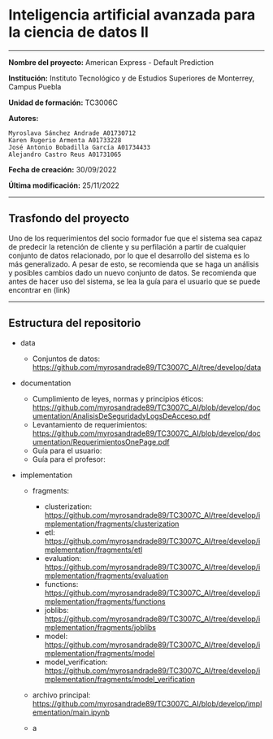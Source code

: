 # **Inteligencia artificial avanzada para la ciencia de datos II**

---

**Nombre del proyecto:** American Express - Default Prediction

**Institución:** Instituto Tecnológico y de Estudios Superiores de Monterrey, Campus Puebla

**Unidad de formación:** TC3006C

**Autores:**

    Myroslava Sánchez Andrade A01730712
    Karen Rugerio Armenta A01733228
    José Antonio Bobadilla García A01734433
    Alejandro Castro Reus A01731065

**Fecha de creación:** 30/09/2022

**Última modificación:** 25/11/2022

---

## **Trasfondo del proyecto**

Uno de los requerimientos del socio formador fue que el sistema sea capaz de predecir la retención de cliente y su perfilación a partir de cualquier conjunto de datos relacionado, por lo que el desarrollo del sistema es lo más generalizado. A pesar de esto, se recomienda que se haga un análisis y posibles cambios dado un nuevo conjunto de datos.
Se recomienda que antes de hacer uso del sistema, se lea la guía para el usuario que se puede encontrar en (link)

---

## **Estructura del repositorio**

- data

  - Conjuntos de datos: https://github.com/myrosandrade89/TC3007C_AI/tree/develop/data

- documentation

  - Cumplimiento de leyes, normas y principios éticos: https://github.com/myrosandrade89/TC3007C_AI/blob/develop/documentation/AnalisisDeSeguridadyLogsDeAcceso.pdf
  - Levantamiento de requerimientos: https://github.com/myrosandrade89/TC3007C_AI/blob/develop/documentation/RequerimientosOnePage.pdf
  - Guía para el usuario:
  - Guía para el profesor:

- implementation

  - fragments:

    - clusterization: https://github.com/myrosandrade89/TC3007C_AI/tree/develop/implementation/fragments/clusterization
    - etl: https://github.com/myrosandrade89/TC3007C_AI/tree/develop/implementation/fragments/etl
    - evaluation: https://github.com/myrosandrade89/TC3007C_AI/tree/develop/implementation/fragments/evaluation
    - functions: https://github.com/myrosandrade89/TC3007C_AI/tree/develop/implementation/fragments/functions
    - joblibs: https://github.com/myrosandrade89/TC3007C_AI/tree/develop/implementation/fragments/joblibs
    - model: https://github.com/myrosandrade89/TC3007C_AI/tree/develop/implementation/fragments/model
    - model_verification: https://github.com/myrosandrade89/TC3007C_AI/tree/develop/implementation/fragments/model_verification

  - archivo principal: https://github.com/myrosandrade89/TC3007C_AI/blob/develop/implementation/main.ipynb
  - a
